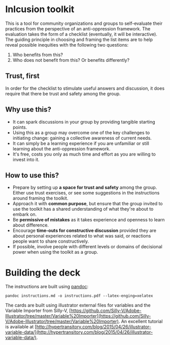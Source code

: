 # Inlcusion toolkit

This is a tool for community organizations and groups to self-evaluate their practices from the perspective of an anti-oppression framework. The evaluation takes the form of a checklist (eventually, it will be interactive). The guiding principle in choosing and framing the list items are to help reveal possible inequities with the following two questions:

1. Who benefits from this?
2. Who does not benefit from this? Or benefits differently?

## Trust, first

In order for the checklist to stimulate useful answers and discussion, it does require that there be trust and safety among the group.

## Why use this?

- It can spark discussions in your group by providing tangible starting points.
- Using this as a group may overcome one of the key challenges to initiating change: gaining a collective awareness of current needs.
- It can simply be a learning experience if you are unfamiliar or still learning about the anti-oppression framework.
- It's free, costs you only as much time and effort as you are willing to invest into it.

## How to use this?

* Prepare by setting up **a space for trust and safety** among the group. Either use trust exercises, or see some suggestions in the instructions around framing the toolkit.
* Approach it with **common purpose**, but ensure that the group invited to use the toolkit has a shared understanding of what they're about to embark on.
* Be **permissive of mistakes** as it takes experience and openness to learn about difference.
* Encourage **time-outs for constructive discussion** provided they are about personal experiences related to what was said, or reactions people want to share constructively.
* If possible, involve people with different levels or domains of decisional power when using the toolkit as a group.

# Building the deck

The instructions are built using [pandoc](http://pandoc.org):

    pandoc instructions.md -o instructions.pdf --latex-enging=xelatex

The cards are built using illustrator external files for variables and the Variable Importer from Silly-V, [https://github.com/Silly-V/Adobe-Illustrator/tree/master/Variable%20Importer](https://github.com/Silly-V/Adobe-Illustrator/tree/master/Variable%20Importer).
An excellent tutorial is available at [http://hypertransitory.com/blog/2015/04/26/illustrator-variable-data/](http://hypertransitory.com/blog/2015/04/26/illustrator-variable-data/).